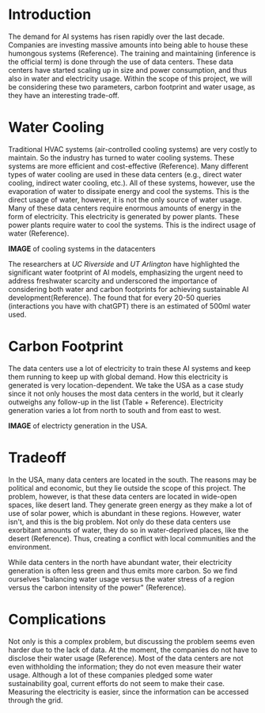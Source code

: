 # Introduction
The demand for AI systems has risen rapidly over the last decade. Companies are investing massive amounts into being able to house these humongous systems (Reference). The training and maintaining (inference is the official term) is done through the use of data centers. These data centers have started scaling up in size and power consumption, and thus also in water and electricity usage. Within the scope of this project, we will be considering these two parameters, carbon footprint and water usage, as they have an interesting trade-off.

# Water Cooling
Traditional HVAC systems (air-controlled cooling systems) are very costly to maintain. So the industry has turned to water cooling systems. These systems are more efficient and cost-effective (Reference). Many different types of water cooling are used in these data centers (e.g., direct water cooling, indirect water cooling, etc.). All of these systems, however, use the evaporation of water to dissipate energy and cool the systems. This is the direct usage of water, however, it is not the only source of water usage. Many of these data centers require enormous amounts of energy in the form of electricity. This electricity is generated by power plants. These power plants require water to cool the systems. This is the indirect usage of water (Reference).

**IMAGE** of cooling systems in the datacenters

The researchers at *UC Riverside* and *UT Arlington* have highlighted the significant water footprint of AI models, emphasizing the urgent need to address freshwater scarcity and underscored the importance of considering both water and carbon footprints for achieving sustainable AI development(Reference). The found that for every 20-50 queries (interactions you have with chatGPT) there is an estimated of 500ml water used.

# Carbon Footprint
The data centers use a lot of electricity to train these AI systems and keep them running to keep up with global demand. How this electricity is generated is very location-dependent. We take the USA as a case study since it not only houses the most data centers in the world, but it clearly outweighs any follow-up in the list (Table + Reference). Electricity generation varies a lot from north to south and from east to west.

**IMAGE** of electricty generation in the USA. 

# Tradeoff
In the USA, many data centers are located in the south. The reasons may be political and economic, but they lie outside the scope of this project. The problem, however, is that these data centers are located in wide-open spaces, like desert land. They generate green energy as they make a lot of use of solar power, which is abundant in these regions. However, water isn't, and this is the big problem. Not only do these data centers use exorbitant amounts of water, they do so in water-deprived places, like the desert (Reference). Thus, creating a conflict with local communities and the environment.

While data centers in the north have abundant water, their electricity generation is often less green and thus emits more carbon. So we find ourselves "balancing water usage versus the water stress of a region versus the carbon intensity of the power" (Reference).

# Complications
Not only is this a complex problem, but discussing the problem seems even harder due to the lack of data. At the moment, the companies do not have to disclose their water usage (Reference). Most of the data centers are not even withholding the information; they do not even measure their water usage. Although a lot of these companies pledged some water sustainability goal, current efforts do not seem to make their case. Measuring the electricity is easier, since the information can be accessed through the grid. 